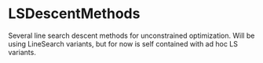 # LSDescentMethods

Several line search descent methods for unconstrained optimization. Will be using LineSearch variants, but for now is self contained with ad hoc LS variants.